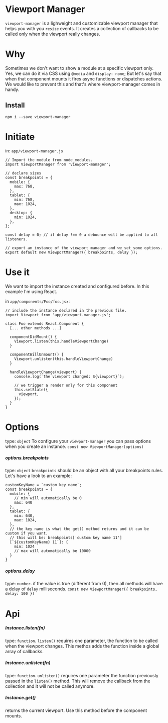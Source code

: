 # Viewport Manager
`viewport-manager` is a lighweight and customizable viewport manager that helps you with you `resize` events. It creates a collection of callbacks to be called only when the viewport really changes.

# Why
Sometimes we don't want to show a module at a specific viewport only. Yes, we can do it via CSS using `@media` and `display: none`; But let's say that when that component mounts it fires async functions or dispatches actions. We would like to prevent this and that's where viewport-manager comes in handy.

## Install
```npm i --save viewport-manager```

# Initiate
in: `app/viewport-manager.js`

```
// Import the module from node_modules.
import ViewportManager from 'viewport-manager';

// declare sizes
const breakpoints = {
  mobile: {
    max: 768,
  },
  tablet: {
    min: 768,
    max: 1024,
  },
  desktop: {
    min: 1024,
  },
};

const delay = 0; // if delay !== 0 a debounce will be applied to all listeners.

// export an instance of the viewport manager and we set some options.
export default new ViewportManager({ breakpoints, delay });

```

# Use it
We want to import the instance created and configured before. In this example I'm using React.

in `app/components/Foo/foo.jsx`:

```
// include the instance declared in the previous file.
import Viewport from 'app/viewport-manager.js';

class Foo extends React.Component {
  [... other methods ...]

  componentDidMount() {
    Viewport.listen(this.handleViewportChange)
  }

  componentWillUnmount() {
    Viewport.unlisten(this.handleViewportChange)
  }

  handleViewportChange(viewport) {
    console.log(`the viewport changed: ${viewport}`);

    // we trigger a render only for this component
    this.setState({
      viewport,
    });
  }
}
```

# Options
type: `object`
To configure your `viewport-manager` you can pass options when you create an instance.
```const new ViewportManager(options)```

##### options.breakpoints
type: `object`
`breakpoints` should be an object with all your breakpoints rules. Let's have a look to an example:

```
customKeyName = `custom key name`;
const breakpoints = {
  mobile: {
    // min will automatically be 0
    max: 640
  },
  tablet: {
    min: 640,
    max: 1024,
  },
  // the key name is what the get() method returns and it can be custom if you want.
  // this will be: breakpoints['custom key name 11']
  [`${customKeyName} 11`]: {
    min: 1024
    // max will automatically be 10000
  }
}
```

##### options.delay
type: `number`.
if the value is true (different from 0), then all methods will have a delay of `delay` milliseconds.
```const new ViewportManager({ breakpoints, delay: 100 })```

# Api
##### Instance.listen(fn)
type: `function`.
`listen()` requires one parameter, the function to be called when the viewport changes. This methos adds the function inside a global array of callbacks.

##### Instance.unlisten(fn)
type: `function`.
`unlisten()` requires one parameter the function previously passed in the `listen()` method. This will remove the callback from the collection and it will not be called anymore.

##### Instance.get()
returns the current viewport. Use this method before the component mounts.